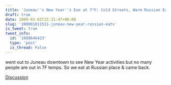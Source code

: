 ```yaml
---
title: 'Juneau''s New Year''s Eve at 7°F: Cold Streets, Warm Russian Eats'
draft: true
date: 2009-01-01T15:31:47+00:00
slug: '200901011531-juneau-new-year-russian-eats'
is_tweet: true
tweet_info:
  id: '1089646423'
  type: 'post'
  is_thread: False
---
```




went out to Juneau downtown to see New Year activities but no many people are out in 7F temps. So we eat at Russian place & came back.

[Discussion](https://x.com/sytelus/status/1089646423)
